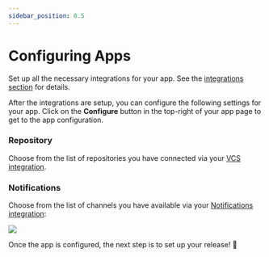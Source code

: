 ```yaml
---
sidebar_position: 0.5
---
```


# Configuring Apps

Set up all the necessary integrations for your app. See the [integrations section](/integrations) for details.

After the integrations are setup, you can configure the following settings for your app. Click on the __Configure__ button in the top-right of your app page to get to the app configuration.

### Repository

Choose from the list of repositories you have connected via your [VCS integration](/integrations/version-control).

### Notifications

Choose from the list of channels you have available via your [Notifications integration](/integrations/notifications):

![](/img/app-config.png)

Once the app is configured, the next step is to set up your release! 🚃
